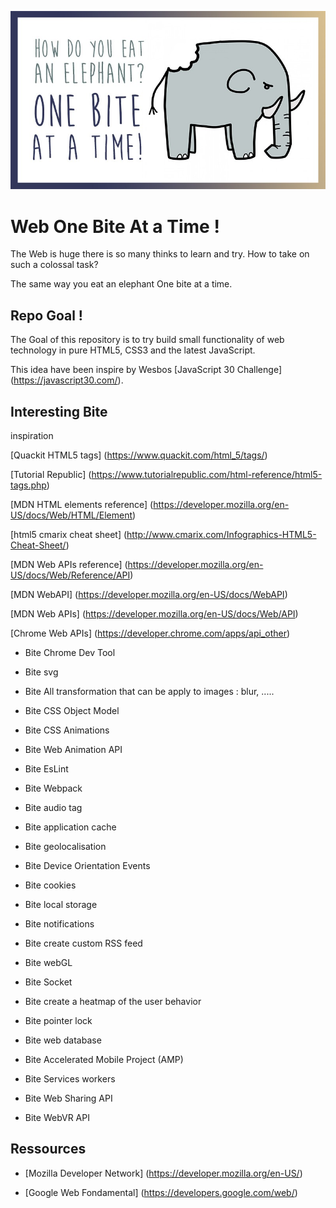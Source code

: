 ![](eat_an_elephant.jpg)

# Web One Bite At a Time !

The Web is huge there is so many thinks to learn and try.
How to take on such a colossal task? 

The same way you eat an elephant One bite at a time.

## Repo Goal !

The Goal of this repository is to try build small functionality of web technology
in pure HTML5, CSS3 and the latest JavaScript.

This idea have been inspire by Wesbos [JavaScript 30 Challenge] (https://javascript30.com/).

## Interesting Bite

  inspiration

  [Quackit HTML5 tags] (https://www.quackit.com/html_5/tags/) 

  [Tutorial Republic] (https://www.tutorialrepublic.com/html-reference/html5-tags.php)

  [MDN HTML elements reference] (https://developer.mozilla.org/en-US/docs/Web/HTML/Element)
  
  [html5 cmarix cheat sheet] (http://www.cmarix.com/Infographics-HTML5-Cheat-Sheet/) 

  [MDN Web APIs reference] (https://developer.mozilla.org/en-US/docs/Web/Reference/API)

  [MDN WebAPI] (https://developer.mozilla.org/en-US/docs/WebAPI)

  [MDN Web APIs] (https://developer.mozilla.org/en-US/docs/Web/API)

  [Chrome Web APIs] (https://developer.chrome.com/apps/api_other)

* Bite Chrome Dev Tool

* Bite svg

* Bite All transformation that can be apply to images : blur, .....

* Bite CSS Object Model

* Bite CSS Animations

* Bite Web Animation API

* Bite EsLint

* Bite Webpack

* Bite audio tag

* Bite application cache

* Bite geolocalisation

* Bite Device Orientation Events

* Bite cookies

* Bite local storage

* Bite notifications

* Bite create custom RSS feed

* Bite webGL

* Bite Socket

* Bite create a heatmap of the user behavior

* Bite pointer lock

* Bite web database

* Bite Accelerated Mobile Project (AMP)  

* Bite Services workers

* Bite Web Sharing API

* Bite WebVR API

## Ressources 

* [Mozilla Developer Network] (https://developer.mozilla.org/en-US/) 

* [Google Web Fondamental] (https://developers.google.com/web/)